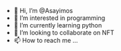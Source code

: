 - 👋 Hi, I’m @Asayimos
- 👀 I’m interested in programming
- 🌱 I’m currently learning python
- 💞️ I’m looking to collaborate on NFT
- 📫 How to reach me ...

<!---
Asayimos/Asayimos is a ✨ special ✨ repository because its `README.md` (this file) appears on your GitHub profile.
You can click the Preview link to take a look at your changes.
--->
